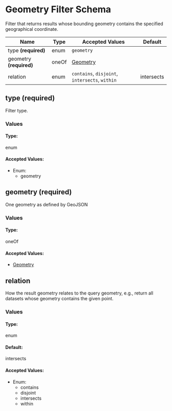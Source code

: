# Geometry Filter Schema

Filter that returns results whose bounding geometry contains the specified geographical coordinate.


| Name | Type | Accepted Values | Default |
|------|------|--------|---------|
| type **(required)**| enum| `geometry`|  |
| geometry **(required)**| oneOf| [Geometry](geo.md)|  |
| relation| enum| `contains`, `disjoint`, `intersects`, `within`| intersects |


## type **(required)**

Filter type.

### Values

#### Type:
enum


#### Accepted Values:
* Enum:
  - geometry





## geometry **(required)**

One geometry as defined by GeoJSON

### Values

#### Type:
oneOf


#### Accepted Values:
  - [Geometry](geo.md)





## relation

How the result geometry relates to the query geometry, e.g., return all datasets whose geometry contains the given point.

### Values

#### Type:
enum
#### Default:
intersects


#### Accepted Values:
* Enum:
  - contains
  - disjoint
  - intersects
  - within






